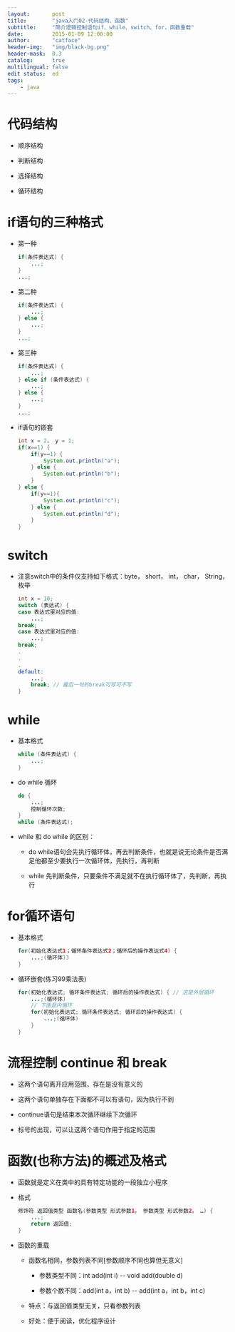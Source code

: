 ```yaml
---
layout:       post
title:        "java入门02-代码结构、函数"
subtitle:     "简介逻辑控制语句if、while、switch、for，函数重载"
date:         2015-01-09 12:00:00
author:       "catface"
header-img:   "img/black-bg.png"
header-mask:  0.3
catalog:      true
multilingual: false
edit status:  ed
tags:
    - java
---
```


# 代码结构

- 顺序结构

- 判断结构

- 选择结构

- 循环结构

# if语句的三种格式

- 第一种

    ``` java
    if(条件表达式) {
        ...;
    }
    ...;
    ```

- 第二种

    ``` java
    if(条件表达式) {  
        ...;       
    } else {          
        ...;   
    }
    ...;
    ```

- 第三种

    ``` java
    if(条件表达式) {
        ...;
    } else if (条件表达式) {
        ...;
    } else {
        ...;
    }   
    ...;
    ```

- if语句的嵌套

    ``` java
    int x = 2， y = 1;
    if(x==1) {
        if(y==1) {
            System.out.println("a");
        } else {
            System.out.println("b");
        }
    } else {
        if(y==1){
            System.out.println("c");
        } else {
            System.out.println("d");
        }
    } 
    ```

# switch

- 注意switch中的条件仅支持如下格式：byte， short， int， char， String， 枚举

    ``` java
    int x = 10;
    switch (表达式) {
    case 表达式里对应的值:
        ...;
    break;
    case 表达式里对应的值:
        ...;
    break;
    .
    .
    .
    default:
        ...;
        break; // 最后一句的break可写可不写
    }
    ```

# while

- 基本格式

    ``` java
    while (条件表达式) {
        ...;
    }
    ```

- do while 循环

    ``` java
    do {
        ...;
        控制循环次数;
    }
    while (条件表达式);
    ```

- while 和 do while 的区别：
	
	- do while语句会先执行循环体，再去判断条件，也就是说无论条件是否满足他都至少要执行一次循环体，先执行，再判断
	
	- while 先判断条件，只要条件不满足就不在执行循环体了，先判断，再执行

# for循环语句

- 基本格式
		
    ``` java
    for(初始化表达式1；循环条件表达式2；循环后的操作表达式4) {
        ...;(循环体)3
    }
    ```

- 循环嵌套(练习99乘法表)

    ``` java
    for(初始化表达式; 循环条件表达式; 循环后的操作表达式) { // 这是外层循环
        ...;(循环体)
        // 下面是内循环
        for(初始化表达式; 循环条件表达式; 循环后的操作表达式) {
            ...;(循环体)
        }
    }
    ```

# 流程控制 continue 和 break

- 这两个语句离开应用范围，存在是没有意义的

- 这两个语句单独存在下面都不可以有语句，因为执行不到

- continue语句是结束本次循环继续下次循环

- 标号的出现，可以让这两个语句作用于指定的范围

# 函数(也称方法)的概述及格式

- 函数就是定义在类中的具有特定功能的一段独立小程序

- 格式

    ``` java
    修饰符 返回值类型 函数名(参数类型 形式参数1， 参数类型 形式参数2， …) {
        ...;
        return 返回值;
    }
    ```

- 函数的重载

	- 函数名相同，参数列表不同[参数顺序不同也算但无意义]
	
		- 参数类型不同：int add(int i) -- void add(double d)
		
		- 参数个数不同：add(int a，int b) -- add(int a，int b，int c)
	
	- 特点：与返回值类型无关，只看参数列表
	
	- 好处：便于阅读，优化程序设计